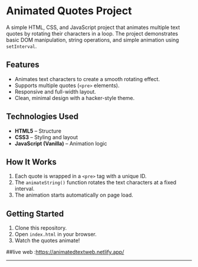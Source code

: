 # Animated Quotes Project

A simple HTML, CSS, and JavaScript project that animates multiple text quotes by rotating their characters in a loop. The project demonstrates basic DOM manipulation, string operations, and simple animation using `setInterval`.

## Features
- Animates text characters to create a smooth rotating effect.
- Supports multiple quotes (`<pre>` elements).
- Responsive and full-width layout.
- Clean, minimal design with a hacker-style theme.

## Technologies Used
- **HTML5** – Structure
- **CSS3** – Styling and layout
- **JavaScript (Vanilla)** – Animation logic

## How It Works
1. Each quote is wrapped in a `<pre>` tag with a unique ID.
2. The `animateString()` function rotates the text characters at a fixed interval.
3. The animation starts automatically on page load.

## Getting Started
1. Clone this repository.
2. Open `index.html` in your browser.
3. Watch the quotes animate!

##live web :https://animatedtextweb.netlify.app/

---

